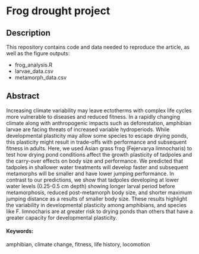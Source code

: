 # Frog drought project
## Description
This repository contains code and data needed to reproduce the article, as well as the figure outputs:
- frog_analysis.R
- larvae_data.csv
- metamorph_data.csv

## Abstract
Increasing climate variability may leave ectotherms with complex life cycles more vulnerable to diseases and reduced fitness. In a rapidly changing climate along with anthropogenic impacts such as deforestation, amphibian larvae are facing threats of increased variable hydroperiods. While developmental plasticity may allow some species to escape drying ponds, this plasticity might result in trade-offs with performance and subsequent fitness in adults. Here, we used Asian grass frog (Fejervarya limnocharis) to test how drying pond conditions affect the growth plasticity of tadpoles and the carry-over effects on body size and performance. We predicted that tadpoles in shallower water treatments will develop faster and subsequent metamorphs will be smaller and have lower jumping performance. In contrast to our predictions, we show that tadpoles developing at lower water levels (0.25-0.5 cm depth) showing longer larval period before metamorphosis, reduced post-metamorph body size, and shorter maximum jumping distance as a results of smaller body size. These results highlight the variability in developmental plasticity among amphibians, and species like F. limnocharis are at greater risk to drying ponds than others that have a greater capacity for developmental plasticity.

#### Keywords: 
amphibian, climate change, fitness, life history, locomotion

